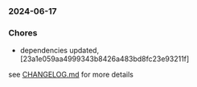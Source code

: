 ### 2024-06-17

### Chores
+ dependencies updated, [23a1e059aa4999343b8426a483bd8fc23e93211f]

see <a href='https://github.com/mrjackwills/leafcast_pi/blob/main/CHANGELOG.md'>CHANGELOG.md</a> for more details
